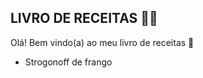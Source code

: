 ## LIVRO DE RECEITAS :woman_cook:

Olá! Bem vindo(a) ao meu livro de receitas :wave:

- Strogonoff de frango